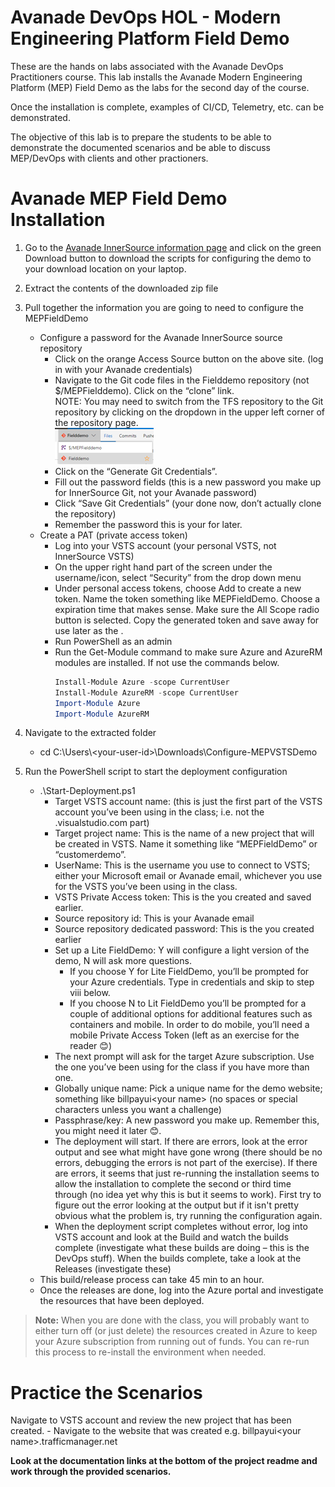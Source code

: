 # Avanade DevOps HOL - Modern Engineering Platform Field Demo
These are the hands on labs associated with the Avanade DevOps Practitioners course.  This lab installs the Avanade Modern Engineering Platform (MEP) Field Demo as the labs for the second day of the course.

Once the installation is complete, examples of CI/CD, Telemetry, etc. can be demonstrated.

The objective of this lab is to prepare the students to be able to demonstrate the documented scenarios and be able to discuss MEP/DevOps with clients and other practioners.

# Avanade MEP Field Demo Installation
1. Go to the [Avanade InnerSource information page](https://innersource.avanade.com/Home/Asset/MEPFielddemo) and click on the green Download button to download the scripts for configuring the demo to your download location on your laptop.

1. Extract the contents of the downloaded zip file

1. Pull together the information you are going to need to configure the MEPFieldDemo
	- Configure a password for the Avanade InnerSource source repository
		- Click on the orange Access Source button on the above site. (log in with your Avanade credentials)
		- Navigate to the Git code files in the Fielddemo repository (not $/MEPFielddemo). Click on the “clone” link.</br>
		NOTE: You may need to switch from the TFS repository to the Git repository by clicking on the dropdown in the upper 
		left corner of the repository page.</br>
		![TFS-Git](TFS-Git.png)
		- Click on the “Generate Git Credentials”.  
		- Fill out the password fields (this is a new password you make up for InnerSource Git, not your Avanade password)
		- Click “Save Git Credentials” (your done now, don’t actually clone the repository)
		- Remember the password this is your <InnerSource Git Password> for later.
	- Create a PAT (private access token)
		- Log into your VSTS account (your personal VSTS, not InnerSource VSTS)
		- On the upper right hand part of the screen under the username/icon, select “Security” from the drop down menu
		- Under personal access tokens, choose Add to create a new token. Name the token something like MEPFieldDemo.  Choose a expiration time that makes sense.  Make sure the All Scope radio button is selected.  Copy the generated token and save away for use later as the <VSTS Private Access token>.
		- Run PowerShell as an admin
		- Run the Get-Module command to make sure Azure and AzureRM modules are installed.  If not use the commands below.
			```PowerShell
            Install-Module Azure -scope CurrentUser
			Install-Module AzureRM -scope CurrentUser
			Import-Module Azure 
			Import-Module AzureRM
            ```
1.	Navigate to the extracted folder
	- cd C:\Users\\<your-user-id\>\Downloads\Configure-MEPVSTSDemo
1.	Run the PowerShell script to start the deployment configuration
	- .\Start-Deployment.ps1
		- Target VSTS account name: (this is just the first part of the VSTS account you’ve been using in the class; i.e. not the .visualstudio.com part)
		- Target project name: This is the name of a new project that will be created in VSTS.  Name it something like “MEPFieldDemo” or “customerdemo”.
		- UserName: This is the username you use to connect to VSTS; either your Microsoft email or Avanade email, whichever you use for the VSTS you’ve been using in the class.
		- VSTS Private Access token:  This is the <VSTS Private Access token> you created and saved earlier.
		- Source repository id: This is your Avanade email
		- Source repository dedicated password: This is the <InnerSource Git Password> you created earlier
		- Set up a Lite FieldDemo: Y will configure a light version of the demo, N will ask more questions.
			- If you choose Y for Lite FieldDemo, you’ll be prompted for your Azure credentials. Type in credentials and skip to step viii below. 
			- If you choose N to Lit FieldDemo you’ll be prompted for a couple of additional options for additional features such as containers and mobile.  In order to do mobile, you’ll need a mobile Private Access Token (left as an exercise for the reader 😊)
		- The next prompt will ask for the target Azure subscription.  Use the one you’ve been using for the class if you have more than one.
		- Globally unique name: Pick a unique name for the demo website; something like billpayui\<your name\> (no spaces or special characters unless you want a challenge)
		- Passphrase/key: A new password you make up.  Remember this, you might need it later 😊.
		- The deployment will start.  If there are errors, look at the error output and see what might have gone wrong (there should be no errors, debugging the errors is not part of the exercise).  If there are errors, it seems that just re-running the installation seems to allow the installation to complete the second or third time through (no idea yet why this is but it seems to work).  First try to figure out the error looking at the output but if it isn't pretty obvious what the problem is, try running the configuration again.
		- When the deployment script completes without error, log into VSTS account and look at the Build and watch the builds complete (investigate what these builds are doing – this is the DevOps stuff).  When the builds complete, take a look at the Releases (investigate these)
	- This build/release process can take 45 min to an hour.
	- Once the releases are done, log into the Azure portal and investigate the resources that have been deployed.

>**Note:** When you are done with the class, you will probably want to either turn off (or just delete) the resources created in Azure to keep your Azure subscription from running out of funds.  You can re-run this process to re-install the environment when needed.

# Practice the Scenarios
Navigate to VSTS account and review the new project that has been created.
		- Navigate to the website that was created e.g. billpayui\<your name\>.trafficmanager.net

**Look at the documentation links at the bottom of the project readme and work through the provided scenarios.**
